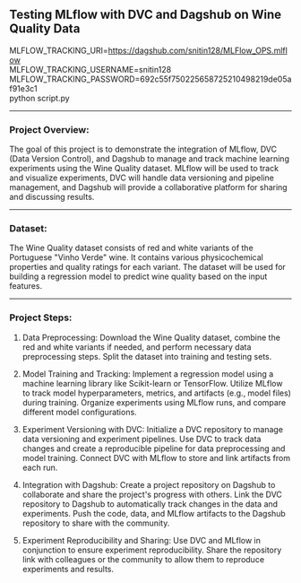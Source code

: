 ## Testing MLflow with DVC and Dagshub on Wine Quality Data

MLFLOW_TRACKING_URI=https://dagshub.com/snitin128/MLFlow_OPS.mlflow \
MLFLOW_TRACKING_USERNAME=snitin128 \
MLFLOW_TRACKING_PASSWORD=692c55f750225658725210498219de05af91e3c1 \
python script.py
 
 ----------------------------------------------------------------
### Project Overview:
The goal of this project is to demonstrate the integration of MLflow, DVC (Data Version Control), and Dagshub to manage and track machine learning experiments using the Wine Quality dataset. MLflow will be used to track and visualize experiments, DVC will handle data versioning and pipeline management, and Dagshub will provide a collaborative platform for sharing and discussing results.

----------------------------------------------------------------
### Dataset:
The Wine Quality dataset consists of red and white variants of the Portuguese "Vinho Verde" wine. It contains various physicochemical properties and quality ratings for each variant. The dataset will be used for building a regression model to predict wine quality based on the input features.

----------------------------------------------------------------
### Project Steps:

1. Data Preprocessing:
Download the Wine Quality dataset, combine the red and white variants if needed, and perform necessary data preprocessing steps.
Split the dataset into training and testing sets.

2. Model Training and Tracking:
Implement a regression model using a machine learning library like Scikit-learn or TensorFlow.
Utilize MLflow to track model hyperparameters, metrics, and artifacts (e.g., model files) during training.
Organize experiments using MLflow runs, and compare different model configurations.

3. Experiment Versioning with DVC:
Initialize a DVC repository to manage data versioning and experiment pipelines.
Use DVC to track data changes and create a reproducible pipeline for data preprocessing and model training.
Connect DVC with MLflow to store and link artifacts from each run.

4. Integration with Dagshub:
Create a project repository on Dagshub to collaborate and share the project's progress with others.
Link the DVC repository to Dagshub to automatically track changes in the data and experiments.
Push the code, data, and MLflow artifacts to the Dagshub repository to share with the community.

5. Experiment Reproducibility and Sharing:
Use DVC and MLflow in conjunction to ensure experiment reproducibility.
Share the repository link with colleagues or the community to allow them to reproduce experiments and results.